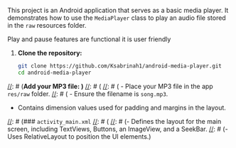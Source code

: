 [//]: # (Android Media Player)

This project is an Android application that serves as a basic media player. It demonstrates how to use the `MediaPlayer` class to play an audio file stored in the `raw` resources folder.

[//]: # (Features)
Play and pause features are functional
it is user friendly

[//]: # ( Setup)

1. **Clone the repository:**

    ```bash
    git clone https://github.com/Ksabrinah1/android-media-player.git
    cd android-media-player
    ```

[//]: # (**Add your MP3 file: )**
[//]: # (
[//]: # (    - Place your MP3 file in the app `res/raw` folder.
[//]: # (    - Ensure the filename is `song.mp3`.  

[//]: # (General info)
[//]: # (The main screen displays buttons to control playback &#40;Play, Pause, Forward, Backward&#41; and a SeekBar to show the audio progress.)

[//]: # (- Click the `Play` button to start the audio.)

[//]: # (- Click the `Pause` button to pause the audio.)
[//]: # (### `dimens.xml`)

- Contains dimension values used for padding and margins in the layout.

[//]: # (### `activity_main.xml`
[//]: # (
[//]: # (- Defines the layout for the main screen, including TextViews, Buttons, an ImageView, and a SeekBar.
[//]: # (- Uses RelativeLayout to position the UI elements.)